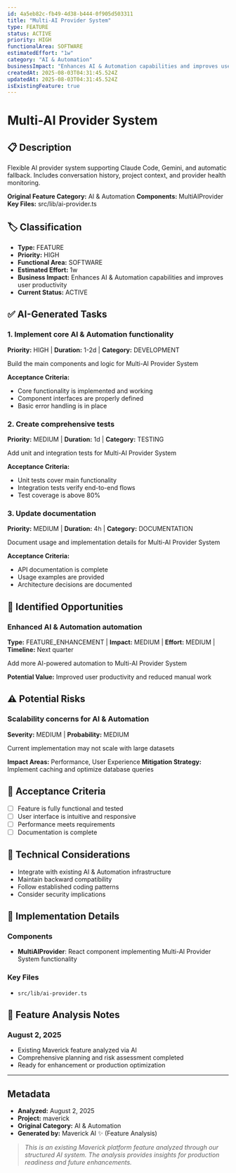 ```yaml
---
id: 4a5eb82c-fb49-4d38-b444-0f905d503311
title: "Multi-AI Provider System"
type: FEATURE
status: ACTIVE
priority: HIGH
functionalArea: SOFTWARE
estimatedEffort: "1w"
category: "AI & Automation"
businessImpact: "Enhances AI & Automation capabilities and improves user productivity"
createdAt: 2025-08-03T04:31:45.524Z
updatedAt: 2025-08-03T04:31:45.524Z
isExistingFeature: true
---
```


# Multi-AI Provider System

## 📋 Description
Flexible AI provider system supporting Claude Code, Gemini, and automatic fallback. Includes conversation history, project context, and provider health monitoring.

**Original Feature Category:** AI & Automation
**Components:** MultiAIProvider
**Key Files:** src/lib/ai-provider.ts

## 🏷️ Classification
- **Type:** FEATURE
- **Priority:** HIGH
- **Functional Area:** SOFTWARE
- **Estimated Effort:** 1w
- **Business Impact:** Enhances AI & Automation capabilities and improves user productivity
- **Current Status:** ACTIVE

## ✅ AI-Generated Tasks

### 1. Implement core AI & Automation functionality
**Priority:** HIGH | **Duration:** 1-2d | **Category:** DEVELOPMENT

Build the main components and logic for Multi-AI Provider System

**Acceptance Criteria:**
- Core functionality is implemented and working
- Component interfaces are properly defined
- Basic error handling is in place

### 2. Create comprehensive tests
**Priority:** MEDIUM | **Duration:** 1d | **Category:** TESTING

Add unit and integration tests for Multi-AI Provider System

**Acceptance Criteria:**
- Unit tests cover main functionality
- Integration tests verify end-to-end flows
- Test coverage is above 80%

### 3. Update documentation
**Priority:** MEDIUM | **Duration:** 4h | **Category:** DOCUMENTATION

Document usage and implementation details for Multi-AI Provider System

**Acceptance Criteria:**
- API documentation is complete
- Usage examples are provided
- Architecture decisions are documented


## 🚀 Identified Opportunities

### Enhanced AI & Automation automation
**Type:** FEATURE_ENHANCEMENT | **Impact:** MEDIUM | **Effort:** MEDIUM | **Timeline:** Next quarter

Add more AI-powered automation to Multi-AI Provider System

**Potential Value:** Improved user productivity and reduced manual work


## ⚠️ Potential Risks

### Scalability concerns for AI & Automation
**Severity:** MEDIUM | **Probability:** MEDIUM

Current implementation may not scale with large datasets

**Impact Areas:** Performance, User Experience
**Mitigation Strategy:** Implement caching and optimize database queries


## 🎯 Acceptance Criteria

- [ ] Feature is fully functional and tested
- [ ] User interface is intuitive and responsive
- [ ] Performance meets requirements
- [ ] Documentation is complete

## 🔧 Technical Considerations

- Integrate with existing AI & Automation infrastructure
- Maintain backward compatibility
- Follow established coding patterns
- Consider security implications

## 📁 Implementation Details

### Components
- **MultiAIProvider**: React component implementing Multi-AI Provider System functionality

### Key Files
- `src/lib/ai-provider.ts`

## 💬 Feature Analysis Notes

### August 2, 2025
- Existing Maverick feature analyzed via AI
- Comprehensive planning and risk assessment completed
- Ready for enhancement or production optimization

---

## Metadata
- **Analyzed:** August 2, 2025
- **Project:** maverick
- **Original Category:** AI & Automation
- **Generated by:** Maverick AI ✨ (Feature Analysis)

> _This is an existing Maverick platform feature analyzed through our structured AI system. The analysis provides insights for production readiness and future enhancements._
